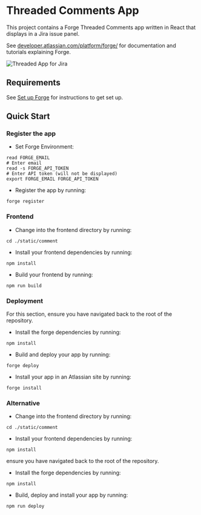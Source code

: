 # Threaded Comments App

This project contains a Forge Threaded Comments app written in React that displays in a Jira issue panel. 

See [developer.atlassian.com/platform/forge/](https://developer.atlassian.com/platform/forge) for documentation and tutorials explaining Forge.

![Threaded App for Jira](./example.gif "Todo app for Jira")

## Requirements

See [Set up Forge](https://developer.atlassian.com/platform/forge/set-up-forge/) for instructions to get set up.

## Quick Start

### Register the app
- Set Forge Environment:
```
read FORGE_EMAIL
# Enter email
read -s FORGE_API_TOKEN
# Enter API token (will not be displayed)
export FORGE_EMAIL FORGE_API_TOKEN
```
- Register the app by running:
```
forge register
```


### Frontend
- Change into the frontend directory by running:
```
cd ./static/comment
```

- Install your frontend dependencies by running:
```
npm install
```

- Build your frontend by running:
```
npm run build
```

### Deployment
For this section, ensure you have navigated back to the root of the repository.

- Install the forge dependencies by running:
```
npm install
```

- Build and deploy your app by running:
```
forge deploy
```

- Install your app in an Atlassian site by running:
```
forge install
```

### Alternative
- Change into the frontend directory by running:
```
cd ./static/comment
```

- Install your frontend dependencies by running:
```
npm install
```

ensure you have navigated back to the root of the repository.

- Install the forge dependencies by running:
```
npm install
```

- Build, deploy and install your app by running:
```
npm run deploy
```